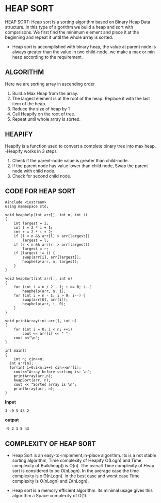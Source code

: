 # HEAP SORT
HEAP SORT: Heap sort is a sorting algorithm based on Binary Heap Data structure. In this type of algorithm we build a heap and sort with comparisons. We first find the minimum element and place it at the beginning and repeat it until the whole array is sorted.</br>

-  Heap sort is accomplished with binary heap, the value at parent node is always greater than the value in two child-node.
we make a max or min heap according to the requirement.


## ALGORITHM
Here we are sorting array in ascending order
1. Build a Max Heap from the array.
2. The largest element is at the root of the heap. Replace it with the last item of the heap.
3. Reduce the size of heap by 1
4. Call Heapify on the root of tree.
5. Repeat until whole array is sorted.

## HEAPIFY
Heapify is a function used to convert a complete binary tree into max heap.
-Heapify works in 3 steps
  1. Check if the parent-node value is greater than child-node.
  2. If the parent node has value lower than child node, Swap the parent node with child node.
  3. Check for second child node.
  
## CODE FOR HEAP SORT 
```
#include <iostream>
using namespace std;

void heaphelp(int arr[], int n, int i)
{
	int largest = i;
	int l = 2 * i + 1;
	int r = 2 * i + 2;
	if (l < n && arr[l] > arr[largest])
		largest = l;
	if (r < n && arr[r] > arr[largest])
		largest = r;
	if (largest != i) {
		swap(arr[i], arr[largest]);
		heaphelp(arr, n, largest);
	}
}

void heapSort(int arr[], int n)
{
	for (int i = n / 2 - 1; i >= 0; i--)
		heaphelp(arr, n, i);
	for (int i = n - 1; i > 0; i--) {
		swap(arr[0], arr[i]);
		heaphelp(arr, i, 0);
	}
}

void printArray(int arr[], int n)
{
	for (int i = 0; i < n; ++i)
		cout << arr[i] << " ";
	cout <<"\n";
}

int main()
{
	int n; cin>>n;
  int arr[n];
  for(int i=0;i<n;i++) cin>>arr[i];
	cout<<"Array before sorting is: \n";
	printArray(arr,n);
	heapSort(arr, n);
	cout << "Sorted array is \n";
	printArray(arr, n);
}
```
**Input** 
```
3 -9 5 43 2
```
**output**
```
-9 2 3 5 43
```


## COMPLEXITY OF HEAP SORT
- Heap Sort is an easy-to-implement,in-place algorithm.
Its is a not stable sorting algorithm,
Time complexity of Heapify O(Logn) and Time complexity of Buildheap() is O(n). The overall Time complexity of Heap sort is considered to be O(nLogn).
  In the average case the time complexity is x Θ(nLogn). In the best case and worst case Time complexity is O(nLogn) and Ω(nLogn).


- Heap sort is a memory efficient algorithm. Its minimal usage gives this algorithm a Space complexity of O(1).

